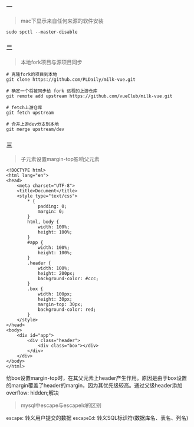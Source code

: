 ### 一

> mac下显示来自任何来源的软件安装

```
sudo spctl --master-disable
```

### 二

> 本地fork项目与源项目同步

```
# 克隆fork的项目到本地
git clone https://github.com/PLDaily/milk-vue.git
```

```
# 确定一个将被同步给 fork 远程的上游仓库
git remote add upstream https://github.com/vueClub/milk-vue.git
```

```
# fetch上游仓库
git fetch upstream
```

```
# 合并上游dev分支到本地
git merge upstream/dev
```
### 三

> 子元素设置margin-top影响父元素

```
<!DOCTYPE html>
<html lang="en">
<head>
    <meta charset="UTF-8">
    <title>Document</title>
    <style type="text/css">
        * {
            padding: 0;
            margin: 0;
        }
        html, body {
            width: 100%;
            height: 100%;
        }
        #app {
            width: 100%;
            height: 100%;
        }
        .header {
            width: 100%;
            height: 200px;
            background-color: #ccc;
        }
        .box {
            width: 100px;
            height: 30px;
            margin-top: 30px;
            background-color: red;
        }
    </style>
</head>
<body>
    <div id="app">
        <div class="header">
            <div class="box"></div>
        </div>
    </div>
</body>
</html>
```

给box设置margin-top时，在其父元素上header产生作用。原因是由于box设置的margin覆盖了header的margin，因为其优先级较高。通过父级header添加overflow: hidden;解决

> mysql中escape与escapeId的区别

`escape`: 转义用户提交的数据
`escapeId`: 转义SQL标识符(数据库名、表名、列名)